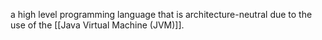 a high level programming language that is architecture-neutral due to the use of the [[Java Virtual Machine (JVM)]].